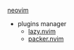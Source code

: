 
[neovim](https://neovim.io/)

- plugins manager
	- [lazy.nvim](https://github.com/folke/lazy.nvim)
	- [packer.nvim](https://github.com/wbthomason/packer.nvim)